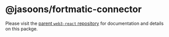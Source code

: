 # @jasoons/fortmatic-connector

Please visit the [parent `web3-react` repository](https://github.com/NoahZinsmeister/web3-react) for documentation and details on this packge.
